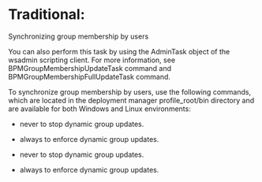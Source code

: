 # Traditional: 
Synchronizing
group membership by users

You can also perform this task by using the AdminTask object of the wsadmin scripting client. For
more information, see BPMGroupMembershipUpdateTask command and BPMGroupMembershipFullUpdateTask command.

To synchronize group membership by users, use the following commands, which are located in the
deployment manager profile\_root/bin directory and are
available for both Windows and Linux environments:

- never to stop dynamic group updates.
- always to enforce dynamic group updates.

- never to stop dynamic group updates.
- always to enforce dynamic group updates.